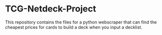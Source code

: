 # TCG-Netdeck-Project
This repository contains the files for a python webscraper that can find the cheapest prices for cards to build a deck when you input a decklist.
